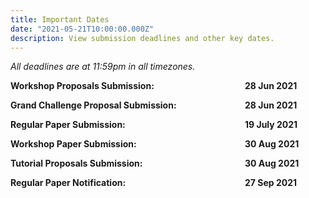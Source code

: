 ```yaml
---
title: Important Dates
date: "2021-05-21T10:00:00.000Z"
description: View submission deadlines and other key dates.
---
```


*All deadlines are at 11:59pm in all timezones.*

<!-- you can also write HTML codes in markdowns! -->
<div style="max-width: 500px;">
    <div class="wrapper">
        <!-- extra divs at the end are for the second css grid column -->
        <div><strong>Workshop Proposals Submission:</strong></div><div></div> 
        <div><strong>28 Jun 2021</strong></div>
    </div>
    <div class="wrapper">
        <div><strong>Grand Challenge Proposal Submission:</strong></div><div></div>
        <div><strong>28 Jun 2021</strong></div>
    </div>
    <div class="wrapper">
        <div><strong>Regular Paper Submission:</strong></div><div></div>
        <div><strong>19 July 2021</strong></div>
    </div>
    <div class="wrapper">
        <div><strong>Workshop Paper Submission:</strong></div><div></div>
        <div><strong>30 Aug 2021</strong></div>
    </div>
    <div class="wrapper">
        <div><strong>Tutorial Proposals Submission:</strong></div><div></div>
        <div><strong>30 Aug 2021</strong></div>
    </div>
    <div class="wrapper">
        <div><strong>Regular Paper Notification:</strong></div><div></div>
        <div><strong>27 Sep 2021</strong></div>
    </div>
</div>
<style>
    .wrapper {
        display: grid;
        grid-template-columns: 70% 5% 25%;
        margin-bottom: 1em;
    }
</style>
